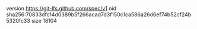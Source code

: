 version https://git-lfs.github.com/spec/v1
oid sha256:70833dfc14d0389b5f266acad7d3f150c1ca586a26d6ef74b52cf24b5320fc33
size 18104
